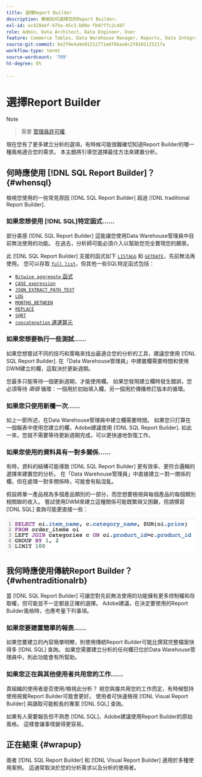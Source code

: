 ```yaml
---
title: 選擇Report Builder
description: 瞭解如何選擇您的Report Builder。
exl-id: ec4204ef-975e-45c3-b09e-fb97ffc2c497
role: Admin, Data Architect, Data Engineer, User
feature: Commerce Tables, Data Warehouse Manager, Reports, Data Integration
source-git-commit: 6e2f9e4a9e91212771e6f6baa8c2f8101125217a
workflow-type: tm+mt
source-wordcount: '709'
ht-degree: 0%

---
```


# 選擇Report Builder

>[!NOTE]
>>需要 [管理員許可權](../../administrator/user-management/user-management.md).

現在您有了更多建立分析的選項，有時候可能很難確切知道Report Builder的哪一種風格適合您的需求。 本主題將引導您選擇最佳方法來建置分析。

## 何時應使用 [!DNL SQL Report Builder]？ {#whensql}

檢視您使用的一些常見原因 [!DNL SQL Report Builder] 超過 [!DNL traditional Report Builder].

### 如果您想使用 [!DNL SQL]特定函式……

部分美感 [!DNL SQL Report Builder] 這能讓您使用Data Warehouse管理員中目前無法使用的功能。 在過去，分析師可能必須介入以幫助您完全實現您的願景。

此 [!DNL SQL Report Builder] 支援的函式如下 [`LISTAGG`](https://docs.aws.amazon.com/redshift/latest/dg/r_LISTAGG.html) 和 [`GETDATE`](https://docs.aws.amazon.com/redshift/latest/dg/r_GETDATE.html)，先前無法再使用。 您可以存取 [`full list`](https://docs.aws.amazon.com/redshift/latest/dg/c_SQL_functions.html)，但其他一些SQL特定函式包括：

* [`Bitwise aggregate` 函式](https://docs.aws.amazon.com/redshift/latest/dg/c_bitwise_aggregate_functions.html)
* [`CASE expression`](https://docs.aws.amazon.com/redshift/latest/dg/r_CASE_function.html)
* [`JSON_EXTRACT_PATH_TEXT`](https://docs.aws.amazon.com/redshift/latest/dg/JSON_EXTRACT_PATH_TEXT.html)
* [`LOG`](https://docs.aws.amazon.com/redshift/latest/dg/r_LOG.html)
* [`MONTHS_BETWEEN`](https://docs.aws.amazon.com/redshift/latest/dg/r_MONTHS_BETWEEN_function.html)
* [`REPLACE`](https://docs.aws.amazon.com/redshift/latest/dg/r_REPLACE.html)
* [`SQRT`](https://docs.aws.amazon.com/redshift/latest/dg/r_SQRT.html)
* [`concatenation` 運運算元](https://docs.aws.amazon.com/redshift/latest/dg/r_concat_op.html)

### 如果您想要執行一些測試……

如果您想嘗試不同的技巧和策略來找出最適合您的分析的工具，建議您使用 [!DNL SQL Report Builder]. 在「Data Warehouse管理員」中建置欄需要時間和使用DWM建立的欄，這取決於更新週期。

您最多只能等待一個更新週期，才能使用欄。 如果您發現建立欄時發生錯誤，您必須等待 *兩個* 循環：一個用於初始填入欄，另一個用於傳播修訂版本的循環。

### 如果您只使用新欄一次……

如上一節所述，在Data Warehouse管理員中建立欄需要時間。 如果您只打算在一個報表中使用您建立的欄，Adobe建議使用 [!DNL SQL Report Builder]. 如此一來，您就不需要等待更新週期完成，可以更快速地恢復工作。

### 如果您使用的資料具有一對多關係……

有時，資料的結構可能導致 [!DNL SQL Report Builder] 更有效率、更符合邏輯的選擇來建置您的分析。 在「Data Warehouse管理員」中直接建立一對一關係的欄，但在處理一對多關係時，可能會有點混亂。

假設將單一產品視為多個產品類別的一部分，而您想要檢視與每個產品的每個類別相關聯的收入。 嘗試使用DWM來建立這種關係可能既繁瑣又困難，但請撰寫 [!DNL SQL] 查詢可能更直接一些：

![](../../assets/When_should_I_use_the_RB_2.png)

## 我何時應使用傳統Report Builder？ {#whentraditionalrb}

當 [!DNL SQL Report Builder] 可讓您對先前無法使用的功能擁有更多控制權和存取權，但可能並不一定都是正確的選擇。 Adobe建議，在決定要使用的Report Builder風格時，也應考量下列事項。

### 如果您要建置簡單的報表……

如果您要建立的內容簡單明瞭，則使用傳統Report Builder可能比撰寫完整檔案快得多 [!DNL SQL] 查詢。 如果您需要建立分析的任何欄已位於Data Warehouse管理員中，則此功能會有所幫助。

### 如果您正在與其他使用者共用您的工作……

貴組織的使用者是否使用/檢視此分析？ 視您與誰共用您的工作而定，有時候堅持使用視覺Report Builder可能會更好。 使用者可快速檢視 [!DNL Visual Report Builder] 與讀取可能較長的專案 [!DNL SQL] 查詢。

如果有人需要報告但不熟悉 [!DNL SQL]，Adobe建議使用Report Builder的原始風格。 這樣會讓事情變得更容易。

## 正在結束 {#wrapup}

兩者 [!DNL SQL Report Builder] 和 [!DNL Visual Report Builder] 適用於多種使用案例。 這通常取決於您的分析需求以及分析的使用者。
